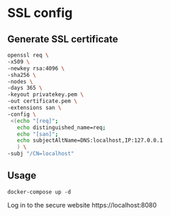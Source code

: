 # SSL config

## Generate SSL certificate

```bash
openssl req \
-x509 \
-newkey rsa:4096 \
-sha256 \
-nodes \
-days 365 \
-keyout privatekey.pem \
-out certificate.pem \
-extensions san \
-config \
 <(echo "[req]";
   echo distinguished_name=req;
   echo "[san]";
   echo subjectAltName=DNS:localhost,IP:127.0.0.1
   ) \
-subj "/CN=localhost"
```

## Usage

```
docker-compose up -d
```

Log in to the secure website https://localhost:8080
